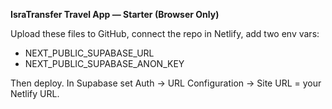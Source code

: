 **IsraTransfer Travel App — Starter (Browser Only)**

Upload these files to GitHub, connect the repo in Netlify, add two env vars:
- NEXT_PUBLIC_SUPABASE_URL
- NEXT_PUBLIC_SUPABASE_ANON_KEY

Then deploy. In Supabase set Auth → URL Configuration → Site URL = your Netlify URL.
